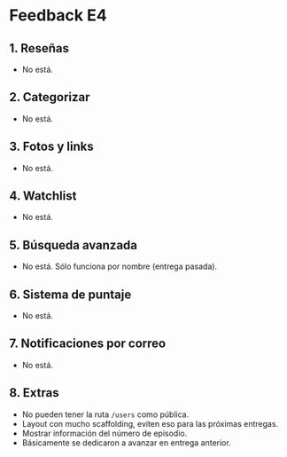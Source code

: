 # Feedback E4

## 1.   Reseñas
-   No está.

## 2.   Categorizar
-   No está.

## 3.   Fotos y links
-   No está.

## 4.   Watchlist
-   No está.

## 5.   Búsqueda avanzada
-   No está. Sólo funciona por nombre (entrega pasada).

## 6.   Sistema de puntaje
-   No está.

## 7.   Notificaciones por correo
-   No está.

## 8.   Extras
-   No pueden tener la ruta `/users` como pública.
-   Layout con mucho scaffolding, eviten eso para las próximas entregas.
-   Mostrar información del número de episodio.
-   Básicamente se dedicaron a avanzar en entrega anterior.